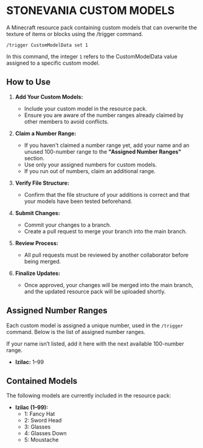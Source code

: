 
# STONEVANIA CUSTOM MODELS

A Minecraft resource pack containing custom models that can overwrite the texture of items or blocks using the /trigger command.
```mcfunction
/trigger CustomModelData set 1 
```
In this command, the integer ```1``` refers to the CustomModelData value assigned to a specific custom model.



## How to Use

1. **Add Your Custom Models:**
   - Include your custom model in the resource pack.
   - Ensure you are aware of the number ranges already claimed by other members to avoid conflicts.

2. **Claim a Number Range:**
   - If you haven't claimed a number range yet, add your name and an unused 100-number range to the **"Assigned Number Ranges"** section.
   - Use only your assigned numbers for custom models.
   - If you run out of numbers, claim an additional range.

3. **Verify File Structure:**
   - Confirm that the file structure of your additions is correct and that your models have been tested beforehand.

4. **Submit Changes:**
   - Commit your changes to a branch.
   - Create a pull request to merge your branch into the main branch.

5. **Review Process:**
   - All pull requests must be reviewed by another collaborator before being merged.

6. **Finalize Updates:**
   - Once approved, your changes will be merged into the main branch, and the updated resource pack will be uploaded shortly.

## Assigned Number Ranges

Each custom model is assigned a unique number, used in the `/trigger` command. Below is the list of assigned number ranges.

If your name isn’t listed, add it here with the next available 100-number range.

- **Izilac:** 1–99  
## Contained Models

The following models are currently included in the resource pack:  

- **Izilac (1–99):**  
  - 1: Fancy Hat  
  - 2: Sword Head  
  - 3: Glasses  
  - 4: Glasses Down  
  - 5: Moustache  
